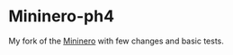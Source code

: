 # Mininero-ph4

My fork of the [Mininero] with few changes and basic tests.





[Mininero]: https://github.com/monero-project/mininero

